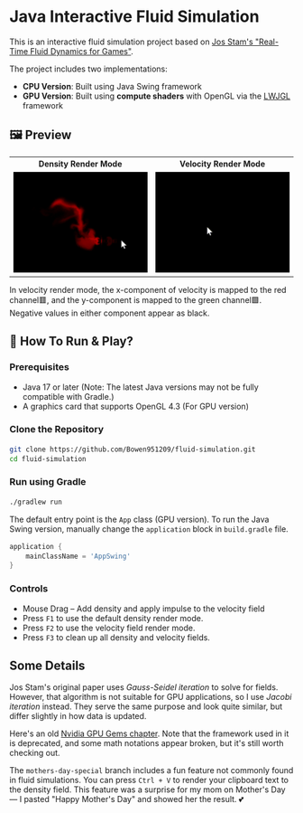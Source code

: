 # Java Interactive Fluid Simulation

This is an interactive fluid simulation project based
on [Jos Stam's "Real-Time Fluid Dynamics for Games"](https://www.cs.cmu.edu/afs/cs/academic/class/15462-s13/www/lec_slides/StamFluidforGames.pdf).

The project includes two implementations:

- **CPU Version**: Built using Java Swing framework
- **GPU Version**: Built using **compute shaders** with OpenGL via the [LWJGL](https://www.lwjgl.org/) framework

## 🖼️ Preview
<table>
  <tr>
    <th>Density Render Mode</th>
    <th>Velocity Render Mode</th>
  </tr>
  <tr>
    <td><img src="media/density.gif" width="300"/></td>
    <td><img src="media/velocity.gif" width="300"/></td>
  </tr>
</table>
In velocity render mode, the x-component of velocity is mapped to the red channel🟥, and the y-component is mapped to the
green channel🟩. Negative values in either component appear as black.

## 🔧 How To Run & Play?

### Prerequisites

- Java 17 or later (Note: The latest Java versions may not be fully compatible with Gradle.)
- A graphics card that supports OpenGL 4.3 (For GPU version)

### Clone the Repository

```bash
git clone https://github.com/Bowen951209/fluid-simulation.git
cd fluid-simulation
```

### Run using Gradle

```bash
./gradlew run
```

The default entry point is the `App` class (GPU version). To run the Java Swing version, manually change the
`application` block in `build.gradle` file.

```groovy
application {
    mainClassName = 'AppSwing'
}
```

### Controls

- Mouse Drag – Add density and apply impulse to the velocity field
- Press `F1` to use the default density render mode.
- Press `F2` to use the velocity field render mode.
- Press `F3` to clean up all density and velocity fields.

## Some Details

Jos Stam's original paper uses *Gauss-Seidel iteration* to solve for fields. However, that algorithm is not suitable for
GPU applications, so I use *Jacobi iteration* instead. They serve the same purpose and look quite similar, but differ
slightly in how data is updated.

Here's an old [Nvidia GPU Gems chapter](https://developer.nvidia.com/gpugems/gpugems/part-vi-beyond-triangles/chapter-38-fast-fluid-dynamics-simulation-gpu).
Note that the framework used in it is deprecated, and some math notations appear broken, but it's still worth checking out.

The `mothers-day-special` branch includes a fun feature not commonly found in fluid simulations.
You can press `Ctrl + V` to render your clipboard text to the density field. This feature was a surprise for my mom on
Mother's Day — I pasted "Happy Mother's Day" and showed her the result. 💕
